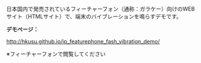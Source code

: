 日本国内で発売されているフィーチャーフォン（通称：ガラケー）向けのWEBサイト（HTMLサイト）で、端末のバイブレーションを鳴らすデモです。

**デモページ：**

http://hkusu.github.io/jp_featurephone_fash_vibration_demo/

※フィーチャーフォンで閲覧してください






